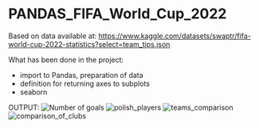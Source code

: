 # PANDAS_FIFA_World_Cup_2022
Based on data available at:
https://www.kaggle.com/datasets/swaptr/fifa-world-cup-2022-statistics?select=team_tips.json

What has been done in the project:
- import to Pandas, preparation of data
- definition for returning axes to subplots
- seaborn

OUTPUT:
![Number of goals](https://user-images.githubusercontent.com/87852985/209973758-3c49473e-5d8c-4833-91b7-b3f846af379d.png)
![polish_players](https://user-images.githubusercontent.com/87852985/209973761-6d498108-d2bb-4391-ac66-5b79992ffe5a.png)
![teams_comparison](https://user-images.githubusercontent.com/87852985/209973764-03182305-b721-4143-87e4-d665d84e3b66.png)
![comparison_of_clubs](https://user-images.githubusercontent.com/87852985/209973766-58d8b1ab-f0ca-4bf4-b28d-5a339271ef09.png)
